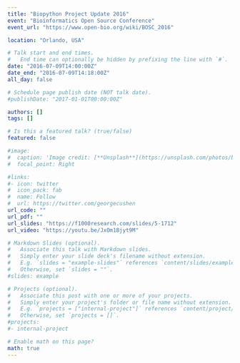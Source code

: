 ```yaml
---
title: "Biopython Project Update 2016"
event: "Bioinformatics Open Source Conference"
event_url: "https://www.open-bio.org/wiki/BOSC_2016"

location: "Orlando, USA"

# Talk start and end times.
#   End time can optionally be hidden by prefixing the line with `#`.
date: "2016-07-09T14:00:00Z"
date_end: "2016-07-09T14:18:00Z"
all_day: false

# Schedule page publish date (NOT talk date).
#publishDate: "2017-01-01T00:00:00Z"

authors: []
tags: []

# Is this a featured talk? (true/false)
featured: false

#image:
#  caption: 'Image credit: [**Unsplash**](https://unsplash.com/photos/bzdhc5b3Bxs)'
#  focal_point: Right

#links:
#- icon: twitter
#  icon_pack: fab
#  name: Follow
#  url: https://twitter.com/georgecushen
url_code: ""
url_pdf: ""
url_slides: "https://f1000research.com/slides/5-1712"
url_video: "https://youtu.be/JxOm1Bjyt9M"

# Markdown Slides (optional).
#   Associate this talk with Markdown slides.
#   Simply enter your slide deck's filename without extension.
#   E.g. `slides = "example-slides"` references `content/slides/example-slides.md`.
#   Otherwise, set `slides = ""`.
#slides: example

# Projects (optional).
#   Associate this post with one or more of your projects.
#   Simply enter your project's folder or file name without extension.
#   E.g. `projects = ["internal-project"]` references `content/project/deep-learning/index.md`.
#   Otherwise, set `projects = []`.
#projects:
#- internal-project

# Enable math on this page?
math: true
---
```

